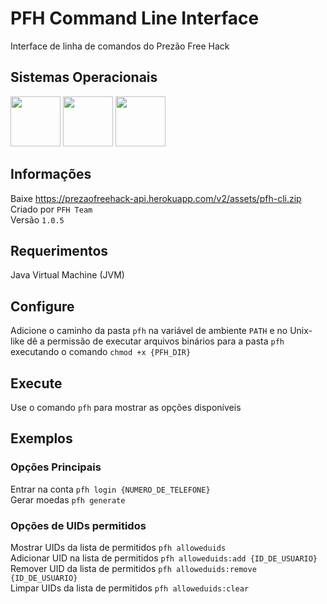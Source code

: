 # PFH Command Line Interface
Interface de linha de comandos do Prezão Free Hack

## Sistemas Operacionais
<p>
<img src="https://upload.wikimedia.org/wikipedia/commons/thumb/0/0a/Unofficial_Windows_logo_variant_-_2002%E2%80%932012_%28Multicolored%29.svg/170px-Unofficial_Windows_logo_variant_-_2002%E2%80%932012_%28Multicolored%29.svg.png" width="80" height="80" />
<img src="https://upload.wikimedia.org/wikipedia/commons/3/35/Tux.svg" width="80" height="80" />
<img src="https://logos-download.com/wp-content/uploads/2020/06/Apple_Mac_OS_Logo.png" width="80" height="80" />
</p>

## Informações
Baixe https://prezaofreehack-api.herokuapp.com/v2/assets/pfh-cli.zip
<br>
Criado por ```PFH Team```
<br>
Versão ```1.0.5```

## Requerimentos
Java Virtual Machine (JVM)

## Configure
Adicione o caminho da pasta ```pfh``` na variável de ambiente ```PATH``` e no Unix-like dê a permissão de executar arquivos binários para a pasta ```pfh``` executando o comando ```chmod +x {PFH_DIR}```

## Execute
Use o comando ```pfh``` para mostrar as opções disponíveis

## Exemplos
### Opções Principais
Entrar na conta ```pfh login {NUMERO_DE_TELEFONE}```
<br>
Gerar moedas ```pfh generate```
<br>
### Opções de UIDs permitidos
Mostrar UIDs da lista de permitidos ```pfh alloweduids```
<br>
Adicionar UID na lista de permitidos ```pfh alloweduids:add {ID_DE_USUARIO}```
<br>
Remover UID da lista de permitidos ```pfh alloweduids:remove {ID_DE_USUARIO}```
<br>
Limpar UIDs da lista de permitidos ```pfh alloweduids:clear```
